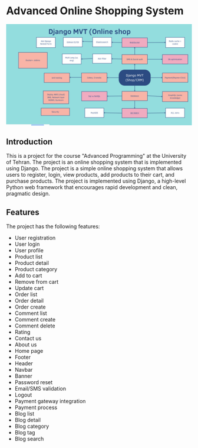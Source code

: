 # Advanced Online Shopping System

![Course plan](static/images/cource.jpg)

## Introduction
This is a project for the course "Advanced Programming" at the University of Tehran. The project is an online shopping system that is implemented using Django. The project is a simple online shopping system that allows users to register, login, view products, add products to their cart, and purchase products. The project is implemented using Django, a high-level Python web framework that encourages rapid development and clean, pragmatic design.

## Features
The project has the following features:
- User registration
- User login
- User profile
- Product list
- Product detail
- Product category
- Add to cart
- Remove from cart
- Update cart
- Order list
- Order detail
- Order create
- Comment list
- Comment create
- Comment delete
- Rating
- Contact us
- About us
- Home page
- Footer
- Header
- Navbar
- Banner
- Password reset
- Email/SMS validation
- Logout
- Payment gateway integration
- Payment process
- Blog list
- Blog detail
- Blog category
- Blog tag
- Blog search
